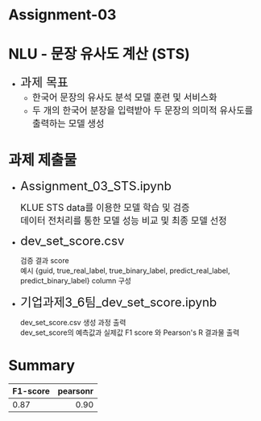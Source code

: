 # Assignment-03
# NLU - 문장 유사도 계산 (STS)
* <font size=5> 과제 목표</font>
    * <font size=4> 한국어 문장의 유사도 분석 모델 훈련 및 서비스화</font>
    * <font size=4> 두 개의 한국어 분장을 입력받아 두 문장의 의미적 유사도를 출력하는 모델 생성</font>

# 과제 제출물
* <font size=5>Assignment_03_STS.ipynb</font>

    <font size=4>KLUE STS data를 이용한 모델 학습 및 검증</font>  
    <font size=4>데이터 전처리를 통한 모델 성능 비교 및 최종 모델 선정</font>

* <font size=5>dev_set_score.csv</font>

    검증 결과 score  
    예시 {guid, true_real_label, true_binary_label, predict_real_label, predict_binary_label} column 구성

* <font size=5>기업과제3_6팀_dev_set_score.ipynb</font>  

    dev_set_score.csv 생성 과정 출력  
    dev_set_score의 예측값과 실제값 F1 score 와 Pearson's R 결과물 출력

# Summary


| F1-score  | pearsonr |
|-------|--------:|
| 0.87| 0.90 |  
